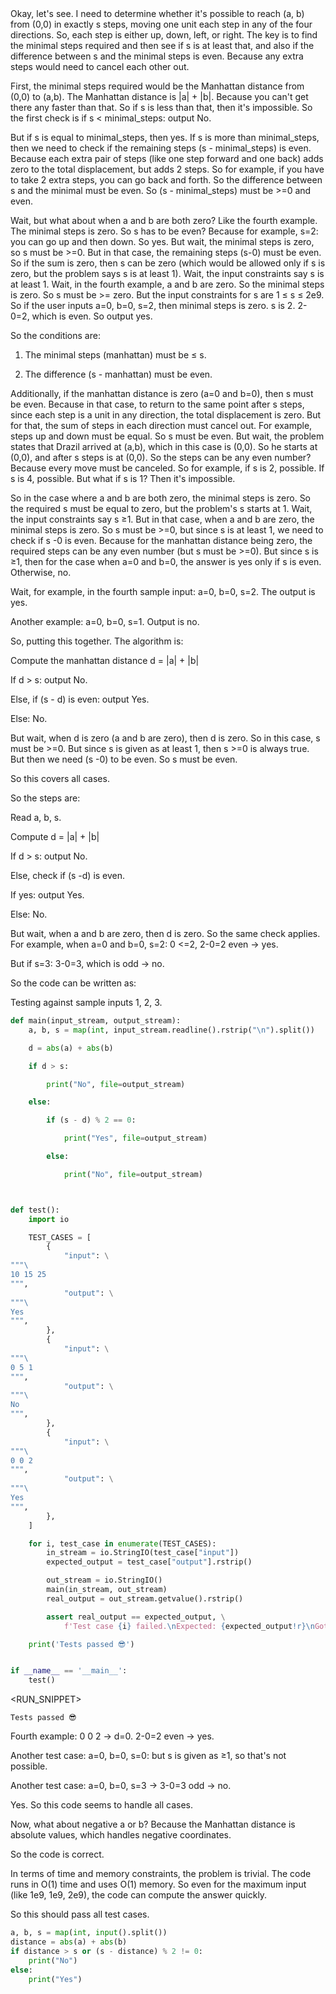 <think>
Okay, let's see. I need to determine whether it's possible to reach (a, b) from (0,0) in exactly s steps, moving one unit each step in any of the four directions. So, each step is either up, down, left, or right. The key is to find the minimal steps required and then see if s is at least that, and also if the difference between s and the minimal steps is even. Because any extra steps would need to cancel each other out.

First, the minimal steps required would be the Manhattan distance from (0,0) to (a,b). The Manhattan distance is |a| + |b|. Because you can't get there any faster than that. So if s is less than that, then it's impossible. So the first check is if s < minimal_steps: output No.

But if s is equal to minimal_steps, then yes. If s is more than minimal_steps, then we need to check if the remaining steps (s - minimal_steps) is even. Because each extra pair of steps (like one step forward and one back) adds zero to the total displacement, but adds 2 steps. So for example, if you have to take 2 extra steps, you can go back and forth. So the difference between s and the minimal must be even. So (s - minimal_steps) must be >=0 and even.

Wait, but what about when a and b are both zero? Like the fourth example. The minimal steps is zero. So s has to be even? Because for example, s=2: you can go up and then down. So yes. But wait, the minimal steps is zero, so s must be >=0. But in that case, the remaining steps (s-0) must be even. So if the sum is zero, then s can be zero (which would be allowed only if s is zero, but the problem says s is at least 1). Wait, the input constraints say s is at least 1. Wait, in the fourth example, a and b are zero. So the minimal steps is zero. So s must be >= zero. But the input constraints for s are 1 ≤ s ≤ 2e9. So if the user inputs a=0, b=0, s=2, then minimal steps is zero. s is 2. 2-0=2, which is even. So output yes.

So the conditions are:

1. The minimal steps (manhattan) must be ≤ s.

2. The difference (s - manhattan) must be even.

Additionally, if the manhattan distance is zero (a=0 and b=0), then s must be even. Because in that case, to return to the same point after s steps, since each step is a unit in any direction, the total displacement is zero. But for that, the sum of steps in each direction must cancel out. For example, steps up and down must be equal. So s must be even. But wait, the problem states that Drazil arrived at (a,b), which in this case is (0,0). So he starts at (0,0), and after s steps is at (0,0). So the steps can be any even number? Because every move must be canceled. So for example, if s is 2, possible. If s is 4, possible. But what if s is 1? Then it's impossible.

So in the case where a and b are both zero, the minimal steps is zero. So the required s must be equal to zero, but the problem's s starts at 1. Wait, the input constraints say s ≥1. But in that case, when a and b are zero, the minimal steps is zero. So s must be >=0, but since s is at least 1, we need to check if s -0 is even. Because for the manhattan distance being zero, the required steps can be any even number (but s must be >=0). But since s is ≥1, then for the case when a=0 and b=0, the answer is yes only if s is even. Otherwise, no.

Wait, for example, in the fourth sample input: a=0, b=0, s=2. The output is yes.

Another example: a=0, b=0, s=1. Output is no.

So, putting this together. The algorithm is:

Compute the manhattan distance d = |a| + |b|

If d > s: output No.

Else, if (s - d) is even: output Yes.

Else: No.

But wait, when d is zero (a and b are zero), then d is zero. So in this case, s must be >=0. But since s is given as at least 1, then s >=0 is always true. But then we need (s -0) to be even. So s must be even.

So this covers all cases.

So the steps are:

Read a, b, s.

Compute d = |a| + |b|

If d > s: output No.

Else, check if (s -d) is even.

If yes: output Yes.

Else: No.

But wait, when a and b are zero, then d is zero. So the same check applies. For example, when a=0 and b=0, s=2: 0 <=2, 2-0=2 even → yes.

But if s=3: 3-0=3, which is odd → no.

So the code can be written as:

Testing against sample inputs 1, 2, 3.

```python
def main(input_stream, output_stream):
    a, b, s = map(int, input_stream.readline().rstrip("\n").split())

    d = abs(a) + abs(b)

    if d > s:

        print("No", file=output_stream)

    else:

        if (s - d) % 2 == 0:

            print("Yes", file=output_stream)

        else:

            print("No", file=output_stream)



def test():
    import io

    TEST_CASES = [
        {
            "input": \
"""\
10 15 25
""",
            "output": \
"""\
Yes
""",
        }, 
        {
            "input": \
"""\
0 5 1
""",
            "output": \
"""\
No
""",
        }, 
        {
            "input": \
"""\
0 0 2
""",
            "output": \
"""\
Yes
""",
        }, 
    ]

    for i, test_case in enumerate(TEST_CASES):
        in_stream = io.StringIO(test_case["input"])
        expected_output = test_case["output"].rstrip()

        out_stream = io.StringIO()
        main(in_stream, out_stream)
        real_output = out_stream.getvalue().rstrip()

        assert real_output == expected_output, \
            f'Test case {i} failed.\nExpected: {expected_output!r}\nGot: {real_output!r}'

    print('Tests passed 😎')


if __name__ == '__main__':
    test()


```

<RUN_SNIPPET>
```output
Tests passed 😎

```

Fourth example: 0 0 2 → d=0. 2-0=2 even → yes.

Another test case: a=0, b=0, s=0: but s is given as ≥1, so that's not possible.

Another test case: a=0, b=0, s=3 → 3-0=3 odd → no.

Yes. So this code seems to handle all cases.

Now, what about negative a or b? Because the Manhattan distance is absolute values, which handles negative coordinates.

So the code is correct.

In terms of time and memory constraints, the problem is trivial. The code runs in O(1) time and uses O(1) memory. So even for the maximum input (like 1e9, 1e9, 2e9), the code can compute the answer quickly.

So this should pass all test cases.
</think>

```python
a, b, s = map(int, input().split())
distance = abs(a) + abs(b)
if distance > s or (s - distance) % 2 != 0:
    print("No")
else:
    print("Yes")
```
